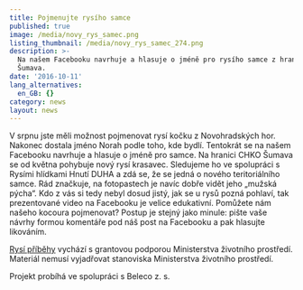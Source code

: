 ```yaml
---
title: Pojmenujte rysího samce
published: true
image: /media/novy_rys_samec.png
listing_thumbnail: /media/novy_rys_samec_274.png
description: >-
  Na našem Facebooku navrhuje a hlasuje o jméně pro rysího samce z hranice CHKO
  Šumava.
date: '2016-10-11'
lang_alternatives:
  en_GB: {}
category: news
layout: news
---
```

V srpnu jste měli možnost pojmenovat rysí kočku z Novohradských hor. Nakonec dostala jméno Norah podle toho, kde bydlí. Tentokrát se na našem Facebooku navrhuje a hlasuje o jméně pro samce. Na hranici CHKO Šumava se od května pohybuje nový rysí krasavec. Sledujeme ho ve spolupráci s Rysími hlídkami Hnutí DUHA a zdá se, že se jedná o nového teritoriálního samce. Rád značkuje, na fotopastech je navíc dobře vidět jeho „mužská pýcha“. Kdo z vás si tedy nebyl dosud jistý, jak se u rysů pozná pohlaví, tak prezentované video na Facebooku je velice edukativní. Pomůžete nám našeho kocoura pojmenovat? Postup je stejný jako minule: pište vaše návrhy formou komentáře pod náš post na Facebooku a pak hlasujte likováním. 

[Rysí příběhy](/projects/rysi-pribehy.html) vychází s grantovou podporou Ministerstva životního prostředí. Materiál nemusí vyjadřovat stanoviska Ministerstva životního prostředí.

Projekt probíhá ve spolupráci s Beleco z. s.
